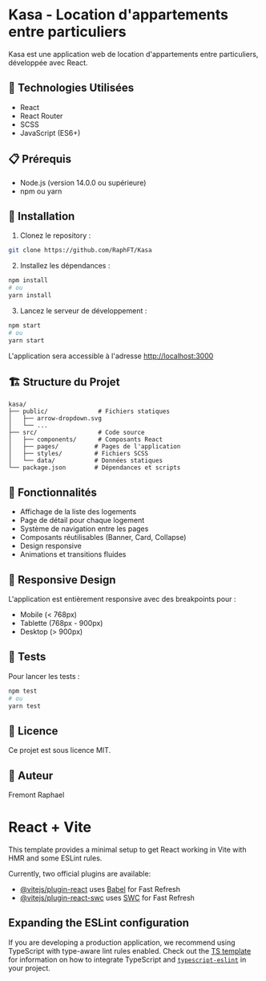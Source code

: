 # Kasa - Location d'appartements entre particuliers

Kasa est une application web de location d'appartements entre particuliers, développée avec React.

## 🚀 Technologies Utilisées

- React
- React Router
- SCSS
- JavaScript (ES6+)

## 📋 Prérequis

- Node.js (version 14.0.0 ou supérieure)
- npm ou yarn

## 🔧 Installation

1. Clonez le repository :
```bash
git clone https://github.com/RaphFT/Kasa
```

2. Installez les dépendances :
```bash
npm install
# ou
yarn install
```

3. Lancez le serveur de développement :
```bash
npm start
# ou
yarn start
```

L'application sera accessible à l'adresse [http://localhost:3000](http://localhost:3000)

## 🏗️ Structure du Projet

```
kasa/
├── public/              # Fichiers statiques
│   ├── arrow-dropdown.svg
│   └── ...
├── src/                 # Code source
│   ├── components/      # Composants React
│   ├── pages/          # Pages de l'application
│   ├── styles/         # Fichiers SCSS
│   └── data/           # Données statiques
└── package.json        # Dépendances et scripts
```

## 🎨 Fonctionnalités

- Affichage de la liste des logements
- Page de détail pour chaque logement
- Système de navigation entre les pages
- Composants réutilisables (Banner, Card, Collapse)
- Design responsive
- Animations et transitions fluides

## 📱 Responsive Design

L'application est entièrement responsive avec des breakpoints pour :
- Mobile (< 768px)
- Tablette (768px - 900px)
- Desktop (> 900px)

## 🧪 Tests

Pour lancer les tests :
```bash
npm test
# ou
yarn test
```

## 📄 Licence

Ce projet est sous licence MIT.

## 👥 Auteur

Fremont Raphael

# React + Vite

This template provides a minimal setup to get React working in Vite with HMR and some ESLint rules.

Currently, two official plugins are available:

- [@vitejs/plugin-react](https://github.com/vitejs/vite-plugin-react/blob/main/packages/plugin-react) uses [Babel](https://babeljs.io/) for Fast Refresh
- [@vitejs/plugin-react-swc](https://github.com/vitejs/vite-plugin-react/blob/main/packages/plugin-react-swc) uses [SWC](https://swc.rs/) for Fast Refresh

## Expanding the ESLint configuration

If you are developing a production application, we recommend using TypeScript with type-aware lint rules enabled. Check out the [TS template](https://github.com/vitejs/vite/tree/main/packages/create-vite/template-react-ts) for information on how to integrate TypeScript and [`typescript-eslint`](https://typescript-eslint.io) in your project.
